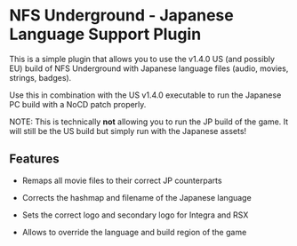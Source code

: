 # NFS Underground - Japanese Language Support Plugin

This is a simple plugin that allows you to use the v1.4.0 US (and possibly EU) build of NFS Underground with Japanese language files (audio, movies, strings, badges).



Use this in combination with the US v1.4.0 executable to run the Japanese PC build with a NoCD patch properly.

NOTE: This is technically **not** allowing you to run the JP build of the game. It will still be the US build but simply run with the Japanese assets!

## Features

- Remaps all movie files to their correct JP counterparts

- Corrects the hashmap and filename of the Japanese language

- Sets the correct logo and secondary logo for Integra and RSX

- Allows to override the language and build region of the game


